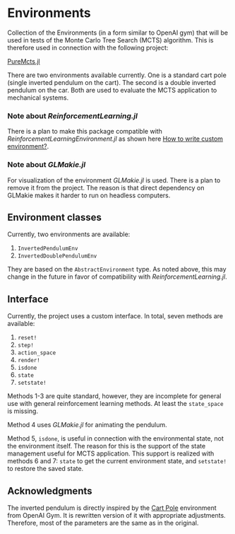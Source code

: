 # Environments

Collection of the Environments (in a form similar to OpenAI gym) that will be used in tests of the Monte Carlo Tree Search (MCTS) algorithm. This is therefore used in connection with the following project: 

[PureMcts.jl](https://github.com/gorzech/PureMCTS.jl)

There are two environments available currently. One is a standard cart pole (single inverted pendulum on the cart). The second is a double inverted pendulum on the car. Both are used to evaluate the MCTS application to mechanical systems.

### Note about *ReinforcementLearning.jl*

There is a plan to make this package compatible with *ReinforcementLearningEnvironment.jl* as shown here [How to write custom environment?](https://juliareinforcementlearning.org/docs/How_to_write_a_customized_environment/).

### Note about *GLMakie.jl*

For visualization of the environment *GLMakie.jl* is used. There is a plan to remove it from the project. The reason is that direct dependency on GLMakie makes it harder to run on headless computers. 

## Environment classes

Currently, two environments are available:

1. `InvertedPendulumEnv`
2. `InvertedDoublePendulumEnv`

They are based on the `AbstractEnvironment` type. As noted above, this may change in the future in favor of compatibility with *ReinforcementLearning.jl*.

## Interface

Currently, the project uses a custom interface. In total, seven methods are available:

1. `reset!`
2. `step!`
3. `action_space`
4. `render!`
5. `isdone`
6. `state`
7. `setstate!`

Methods 1-3 are quite standard, however, they are incomplete for general use with general reinforcement learning methods. At least the `state_space` is missing. 

Method 4 uses *GLMakie.jl* for animating the pendulum. 

Method 5, `isdone`, is useful in connection with the environmental state, not the environment itself. The reason for this is the support of the state management useful for MCTS application. This support is realized with methods 6 and 7: `state` to get the current environment state, and `setstate!` to restore the saved state.

## Acknowledgments

The inverted pendulum is directly inspired by the [Cart Pole](https://www.gymlibrary.dev/environments/classic_control/cart_pole/) environment from OpenAI Gym. It is rewritten version of it with appropriate adjustments. Therefore, most of the parameters are the same as in the original. 